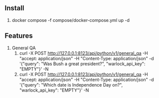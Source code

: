 ## Install
1. docker compose -f compose/docker-compose.yml up -d

## Features
1. General QA
   1. curl -X POST http://127.0.0.1:8123/api/python/v1/general_qa -H "accept: application/json" -H "Content-Type: application/json" -d '{"query": "Was Bush a great president?", "warlock_api_key": "EMPTY"}' -N 
   2. curl -X POST http://127.0.0.1:8123/api/python/v1/general_qa -H "accept: application/json" -H "Content-Type: application/json" -d '{"query": "Which date is Independence Day on?", "warlock_api_key": "EMPTY"}' -N
